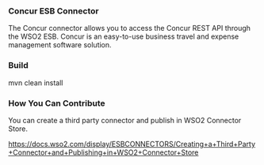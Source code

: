 ### Concur ESB Connector

The Concur connector allows you to access the Concur REST API through the WSO2 ESB. Concur is an easy-to-use business travel and expense management software solution.

### Build

mvn clean install

### How You Can Contribute
You can create a third party connector and publish in WSO2 Connector Store.

https://docs.wso2.com/display/ESBCONNECTORS/Creating+a+Third+Party+Connector+and+Publishing+in+WSO2+Connector+Store
